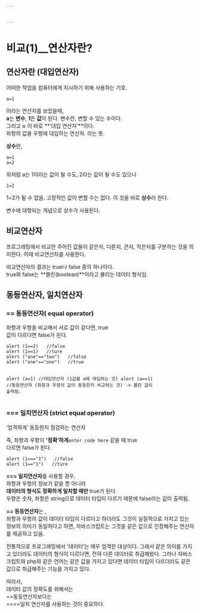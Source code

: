 ```yaml
---


---
```


<h1 id="비교1__연산자란">비교(1)__연산자란?</h1>
<h2 id="연산자란-대입연산자">연산자란 (대입연산자)</h2>
<p>어떠한 작업을 컴퓨터에게 지시하기 위해 사용하는 기호.</p>
<pre><code>a=1
</code></pre>
<p>이라는 연산자를 보았을때,<br>
<strong>a</strong>는 <strong>변수</strong>, <strong>1</strong>은 <strong>값</strong>이 된다. 변수란, 변할 수 있는 수이다.<br>
그리고 <strong>=</strong> 이 바로 **‘대입 연산자’**이다.<br>
좌항의 값을 우항에 대입하는 연산자. 라는 뜻.</p>
<p><strong>상수</strong>란,</p>
<pre><code>a=1 
a=2
</code></pre>
<p>위처럼 a는 1이라는 값이 될 수도, 2라는 값이 될 수도 있으나</p>
<pre><code>1=2
</code></pre>
<p>1=2가 될 수 없음. 고정적인 값이 변할 수는 없다. 이 것을 바로 <strong>상수</strong>라 한다.</p>
<p>변수에 대항되는 개념으로 상수가 사용된다.</p>
<h2 id="비교연산자">비교연산자</h2>
<p>프로그래밍에서 비교란 주어진 값들이 같은지, 다른지, 큰지, 작은지를 구분하는 것을 의미한다. 이때 비교연산자를 사용한다.</p>
<p>비교연산자의 결과는 true나 false 중의 하나이다.<br>
true와 false는 **블린(boolean)**이라고 불리는 데이터 형식임.</p>
<h2 id="동등연산자-일치연산자">동등연산자, 일치연산자</h2>
<h3 id="동등연산자-equal-operator">==  동등연산자( equal operator)</h3>
<p>좌항과 우항을 비교해서 서로 값이 같다면, true<br>
값이 다르다면 false가 된다.</p>
<pre><code>alert (1==2)   //false
alert (1==1)   //ture
alert ("one"=="two")   //false
alert ("one"=="one")   //true


alert (a=1)   //대입연산자 (1값을 a에 대입하는 것)
alert (a==1)   //동등연산자 (좌항과 우항의 값이 동등한지 비교하는 것) -&gt; 블린 값이 출력됨.
</code></pre>
<h3 id="일치연산자-strict-equal-operator">=== 일치연산자 (strict equal operator)</h3>
<p>‘엄격하게’ 동등한지 점검하는 연산자</p>
<p>즉, 좌항과 우항이 <strong>'정확’하게</strong><code>enter code here</code> 같을 때 true<br>
다르면 false가 된다.</p>
<pre><code>alert (1==="1")   //false
alert (1=="1")   //ture
</code></pre>
<p><strong>=== 일치연산자</strong>를 사용할 경우,<br>
좌항과 우항의 정보가 같을 뿐 아니라<br>
<strong>데이터의 형식도 정확하게 일치할 때만</strong> true가 된다.<br>
우항은 숫자, 좌항은 string으로 데이터 타입이 다르기 때문에 false라는 값이 출력됨.</p>
<p><strong>== 동등연산자</strong>는 ,<br>
좌항과 우항의 값이 데이터 타입이 다르다고 하더라도 그것이 실질적으로 가지고 있는 정보의 의미가 동일하다고 하면, 자바스크립트는 그것을 같은 값으로 인정해주는 연산자를 제공하고 있음.</p>
<p>전통적으로 프로그래밍에서 '데이터’는 매우 엄격한 대상이다. 그래서 같은 의미를 가지고 있더라도 데이터의 형식이 다르다면, 전혀 다른 데이터로 취급해왔다. 그러나 자바스크립트와 php와 같은 언어는 같은 값을 가지고 있다면 데이터 타입이 다르더라도 같은 값으로 취급해주는 기능을 가지고 있다.</p>
<p>따라서,<br>
데이터 값의 정확도를 위해서는<br>
==동등연산자보다는<br>
====일치 연산자를 사용하는 것이 중요하다.</p>

